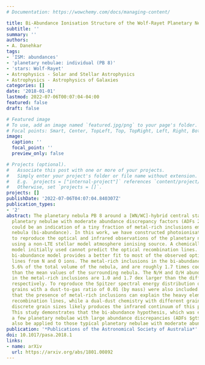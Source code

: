 ```yaml
---
# Documentation: https://wowchemy.com/docs/managing-content/

title: Bi-Abundance Ionisation Structure of the Wolf-Rayet Planetary Nebula PB 8
subtitle: ''
summary: ''
authors:
- A. Danehkar
tags:
- 'ISM: abundances'
- 'planetary nebulae: individual (PB 8)'
- 'stars: Wolf-Rayet'
- Astrophysics - Solar and Stellar Astrophysics
- Astrophysics - Astrophysics of Galaxies
categories: []
date: '2018-01-01'
lastmod: 2022-07-06T00:07:04-04:00
featured: false
draft: false

# Featured image
# To use, add an image named `featured.jpg/png` to your page's folder.
# Focal points: Smart, Center, TopLeft, Top, TopRight, Left, Right, BottomLeft, Bottom, BottomRight.
image:
  caption: ''
  focal_point: ''
  preview_only: false

# Projects (optional).
#   Associate this post with one or more of your projects.
#   Simply enter your project's folder or file name without extension.
#   E.g. `projects = ["internal-project"]` references `content/project/deep-learning/index.md`.
#   Otherwise, set `projects = []`.
projects: []
publishDate: '2022-07-06T04:07:04.840307Z'
publication_types:
- '2'
abstract: The planetary nebula PB 8 around a [WN/WC]-hybrid central star is one of
  planetary nebulae with moderate abundance discrepancy factors (ADFs 2-3), which
  could be an indication of a tiny fraction of metal-rich inclusions embedded in the
  nebula (bi-abundance). In this work, we have constructed photoionisation models
  to reproduce the optical and infrared observations of the planetary nebula PB 8
  using a non-LTE stellar model atmosphere ionising source. A chemically homogeneous
  model initially used cannot predict the optical recombination lines. However, a
  bi-abundance model provides a better fit to most of the observed optical recombination
  lines from N and O ions. The metal-rich inclusions in the bi-abundance model occupy
  5.6% of the total volume of the nebula, and are roughly 1.7 times cooler and denser
  than the mean values of the surrounding nebula. The N/H and O/H abundance ratios
  in the metal-rich inclusions are 1.0 and 1.7 dex larger than the diffuse warm nebula,
  respectively. To reproduce the Spitzer spectral energy distribution of PB 8, dust
  grains with a dust-to-gas ratio of 0.01 (by mass) were also included. It is found
  that the presence of metal-rich inclusions can explain the heavy element optical
  recombination lines, while a dual-dust chemistry with different grain species and
  discrete grain sizes likely produces the infrared continuum of this planetary nebula.
  This study demonstrates that the bi-abundance hypothesis, which was examined in
  a few planetary nebulae with large abundance discrepancies (ADFs $gt$ 10), could
  also be applied to those typical planetary nebulae with moderate abundance discrepancies.
publication: '*Publications of the Astronomical Society of Australia*'
doi: 10.1017/pasa.2018.1
links:
- name: arXiv
  url: https://arxiv.org/abs/1801.00892
---
```

